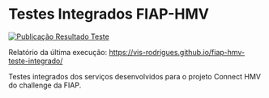 # Testes Integrados FIAP-HMV
[![Publicação Resultado Teste](https://github.com/Vis-Rodrigues/fiap-hmv-teste-integrado/actions/workflows/pages/pages-build-deployment/badge.svg)](https://github.com/Vis-Rodrigues/fiap-hmv-teste-integrado/actions/workflows/pages/pages-build-deployment)

Relatório da última execução: https://vis-rodrigues.github.io/fiap-hmv-teste-integrado/ 

Testes integrados dos serviços desenvolvidos para o projeto Connect HMV do challenge da FIAP.